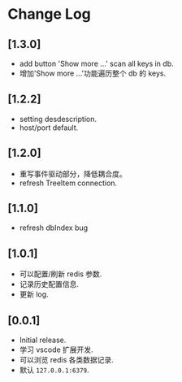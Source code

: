 # Change Log

## [1.3.0]

- add button 'Show more ...' scan all keys in db.
- 增加'Show more ...'功能遍历整个 db 的 keys.

## [1.2.2]

- setting desdescription.
- host/port default.

## [1.2.0]

- 重写事件驱动部分，降低耦合度。
- refresh TreeItem connection.

## [1.1.0]

- refresh dbIndex bug

## [1.0.1]

- 可以配置/刷新 redis 参数.
- 记录历史配置信息.
- 更新 log.

## [0.0.1]

- Initial release.
- 学习 vscode 扩展开发.
- 可以浏览 redis 各类数据记录.
- 默认 `127.0.0.1:6379`.
